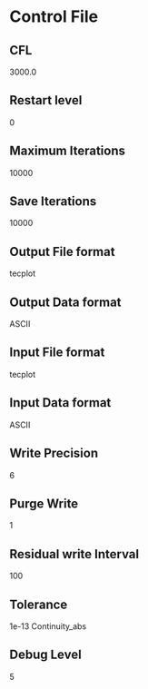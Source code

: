 
Control File
===========
## CFL
3000.0

## Restart level
0

## Maximum Iterations
10000

## Save Iterations
10000

## Output File format
tecplot

## Output Data format
ASCII

## Input File format
tecplot

## Input Data format
ASCII

## Write Precision
6

## Purge Write
1

## Residual write Interval
100

## Tolerance
1e-13 Continuity_abs

## Debug Level
5

